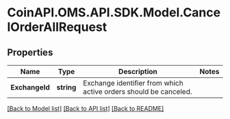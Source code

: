# CoinAPI.OMS.API.SDK.Model.CancelOrderAllRequest
## Properties

Name | Type | Description | Notes
------------ | ------------- | ------------- | -------------
**ExchangeId** | **string** | Exchange identifier from which active orders should be canceled. | 

[[Back to Model list]](../README.md#documentation-for-models) [[Back to API list]](../README.md#documentation-for-api-endpoints) [[Back to README]](../README.md)

